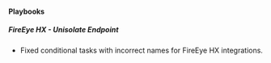 
#### Playbooks

##### FireEye HX - Unisolate Endpoint

- Fixed conditional tasks with incorrect names for FireEye HX integrations.
